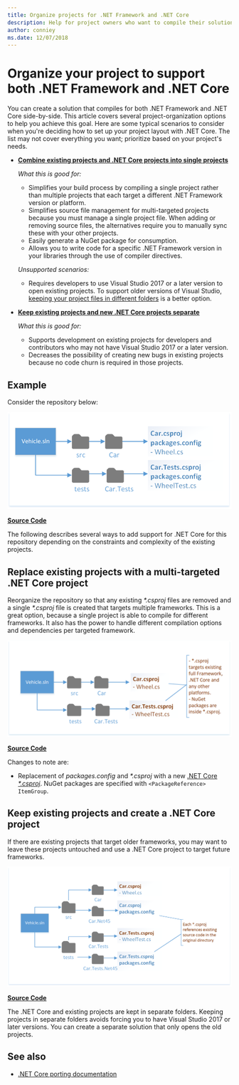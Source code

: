 ```yaml
---
title: Organize projects for .NET Framework and .NET Core
description: Help for project owners who want to compile their solution against .NET Framework and .NET Core side-by-side.
author: conniey
ms.date: 12/07/2018
---
```

# Organize your project to support both .NET Framework and .NET Core

You can create a solution that compiles for both .NET Framework and .NET Core side-by-side. This article covers several project-organization options to help you achieve this goal. Here are some typical scenarios to consider when you're deciding how to set up your project layout with .NET Core. The list may not cover everything you want; prioritize based on your project's needs.

- [**Combine existing projects and .NET Core projects into single projects**](#replace-existing-projects-with-a-multi-targeted-net-core-project)

  *What this is good for:*
  - Simplifies your build process by compiling a single project rather than multiple projects that each target a different .NET Framework version or platform.
  - Simplifies source file management for multi-targeted projects because you must manage a single project file. When adding or removing source files, the alternatives require you to manually sync these with your other projects.
  - Easily generate a NuGet package for consumption.
  - Allows you to write code for a specific .NET Framework version in your libraries through the use of compiler directives.

  *Unsupported scenarios:*
  - Requires developers to use Visual Studio 2017 or a later version to open existing projects. To support older versions of Visual Studio, [keeping your project files in different folders](#support-vs) is a better option.

- <a name="support-vs"></a>[**Keep existing projects and new .NET Core projects separate**](#keep-existing-projects-and-create-a-net-core-project)

  *What this is good for:*
  - Supports development on existing projects for developers and contributors who may not have Visual Studio 2017 or a later version.
  - Decreases the possibility of creating new bugs in existing projects because no code churn is required in those projects.

## Example

Consider the repository below:

![Existing project](./media/project-structure/existing-project-structure.png)

[**Source Code**](https://github.com/dotnet/samples/tree/master/framework/libraries/migrate-library/)

The following describes several ways to add support for .NET Core for this repository depending on the constraints and complexity of the existing projects.

## Replace existing projects with a multi-targeted .NET Core project

Reorganize the repository so that any existing *\*.csproj* files are removed and a single *\*.csproj* file is created that targets multiple frameworks. This is a great option, because a single project is able to compile for different frameworks. It also has the power to handle different compilation options and dependencies per targeted framework.

![Create a csproj that targets multiple frameworks](./media/project-structure/multi-targeted-project.png)

[**Source Code**](https://github.com/dotnet/samples/tree/master/framework/libraries/migrate-library-csproj/)

Changes to note are:

- Replacement of *packages.config* and *\*.csproj* with a new [.NET Core *\*.csproj*](https://github.com/dotnet/samples/tree/master/framework/libraries/migrate-library-csproj/src/Car/Car.csproj). NuGet packages are specified with `<PackageReference> ItemGroup`.

## Keep existing projects and create a .NET Core project

If there are existing projects that target older frameworks, you may want to leave these projects untouched and use a .NET Core project to target future frameworks.

![.NET Core project with existing project in different folder](./media/project-structure/separate-projects-same-source.png)

[**Source Code**](https://github.com/dotnet/samples/tree/master/framework/libraries/migrate-library-csproj-keep-existing/)

The .NET Core and existing projects are kept in separate folders. Keeping projects in separate folders avoids forcing you to have Visual Studio 2017 or later versions. You can create a separate solution that only opens the old projects.

## See also

- [.NET Core porting documentation](index.md)
